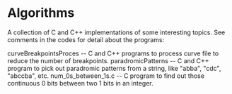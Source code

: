 # Algorithms
A collection of C and C++ implementations of some interesting topics.
See comments in the codes for detail about the programs:

curveBreakpointsProces -- C and C++ programs to process curve file to reduce the number of breakpoints.
paradromicPatterns     -- C and C++ program to pick out paradromic patterns from a string, like "abba", "cdc", "abccba", etc.
num_0s_between_1s.c    -- C program to find out those continuous 0 bits between two 1 bits in an integer.

